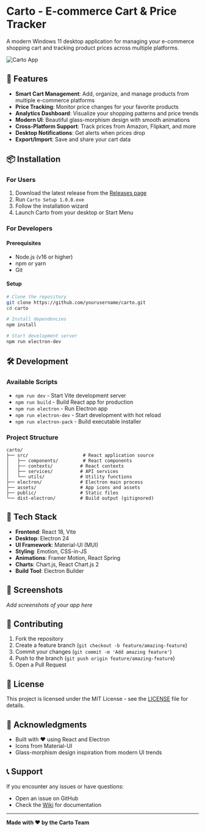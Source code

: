 # Carto - E-commerce Cart & Price Tracker

A modern Windows 11 desktop application for managing your e-commerce shopping cart and tracking product prices across multiple platforms.

![Carto App](assets/icon.svg)

## 🚀 Features

- **Smart Cart Management**: Add, organize, and manage products from multiple e-commerce platforms
- **Price Tracking**: Monitor price changes for your favorite products
- **Analytics Dashboard**: Visualize your shopping patterns and price trends
- **Modern UI**: Beautiful glass-morphism design with smooth animations
- **Cross-Platform Support**: Track prices from Amazon, Flipkart, and more
- **Desktop Notifications**: Get alerts when prices drop
- **Export/Import**: Save and share your cart data

## 📦 Installation

### For Users
1. Download the latest release from the [Releases page](https://github.com/yourusername/carto/releases)
2. Run `Carto Setup 1.0.0.exe`
3. Follow the installation wizard
4. Launch Carto from your desktop or Start Menu

### For Developers

#### Prerequisites
- Node.js (v16 or higher)
- npm or yarn
- Git

#### Setup
```bash
# Clone the repository
git clone https://github.com/yourusername/carto.git
cd carto

# Install dependencies
npm install

# Start development server
npm run electron-dev
```

## 🛠️ Development

### Available Scripts

- `npm run dev` - Start Vite development server
- `npm run build` - Build React app for production
- `npm run electron` - Run Electron app
- `npm run electron-dev` - Start development with hot reload
- `npm run electron-pack` - Build executable installer

### Project Structure

```
carto/
├── src/                    # React application source
│   ├── components/         # React components
│   ├── contexts/          # React contexts
│   ├── services/          # API services
│   └── utils/             # Utility functions
├── electron/              # Electron main process
├── assets/                # App icons and assets
├── public/                # Static files
└── dist-electron/         # Build output (gitignored)
```

## 🎨 Tech Stack

- **Frontend**: React 18, Vite
- **Desktop**: Electron 24
- **UI Framework**: Material-UI (MUI)
- **Styling**: Emotion, CSS-in-JS
- **Animations**: Framer Motion, React Spring
- **Charts**: Chart.js, React Chart.js 2
- **Build Tool**: Electron Builder

## 📱 Screenshots

*Add screenshots of your app here*

## 🤝 Contributing

1. Fork the repository
2. Create a feature branch (`git checkout -b feature/amazing-feature`)
3. Commit your changes (`git commit -m 'Add amazing feature'`)
4. Push to the branch (`git push origin feature/amazing-feature`)
5. Open a Pull Request

## 📄 License

This project is licensed under the MIT License - see the [LICENSE](LICENSE) file for details.

## 🙏 Acknowledgments

- Built with ❤️ using React and Electron
- Icons from Material-UI
- Glass-morphism design inspiration from modern UI trends

## 📞 Support

If you encounter any issues or have questions:
- Open an issue on GitHub
- Check the [Wiki](https://github.com/yourusername/carto/wiki) for documentation

---

**Made with ❤️ by the Carto Team**

